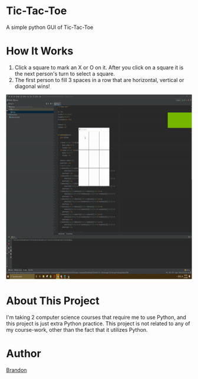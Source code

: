 # Tic-Tac-Toe
A simple python GUI of Tic-Tac-Toe

# How It Works
1. Click a square to mark an X or O on it. After you click on a square it is the next person's turn to select a square. 
2. The first person to fill 3 spaces in a row that are horizontal, vertical or diagonal wins!

<p align="center"><img src="tictactoepython.gif" width="900" height="500"></p>

# About This Project
I'm taking 2 computer science courses that require me to use Python, and this project is just extra Python practice. This project is not related to any of my course-work, other than the fact that it utilizes Python. 

# Author
<a href="https://github.com/btror">Brandon</a>
